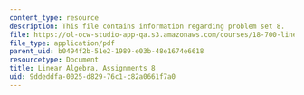 ```yaml
---
content_type: resource
description: This file contains information regarding problem set 8.
file: https://ol-ocw-studio-app-qa.s3.amazonaws.com/courses/18-700-linear-algebra-fall-2013/9ddeddfa0025d82976c1c82a0661f7a0_MIT18_700F13_ps8.pdf
file_type: application/pdf
parent_uid: b0494f2b-51e2-1989-e03b-48e1674e6618
resourcetype: Document
title: Linear Algebra, Assignments 8
uid: 9ddeddfa-0025-d829-76c1-c82a0661f7a0
---
```

